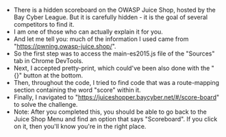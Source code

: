 * There is a hidden scoreboard on the OWASP Juice Shop, hosted by the Bay Cyber League. But it is carefully hidden - it is the goal of several competitors to find it. 
* I am one of those who can actually explain it for you. 
* And let me tell you: much of the information I used came from "https://pwning.owasp-juice.shop/".
* So the first step was to access the main-es2015.js file of the "Sources" tab in Chrome DevTools. 
* Next, I accepted pretty-print, which could've been also done with the "{}" button at the bottom.
* Then, throughout the code, I tried to find code that was a route-mapping section containing the word "score" within it.
* Finally, I navigated to "https://juiceshopper.baycyber.net/#/score-board" to solve the challenge. 
* Note: After you completed this, you should be able to go back to the Juice Shop Menu and find an option that says "Scoreboard". If you click on it, then you'll know you're in the right place.
